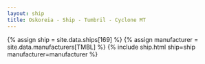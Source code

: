 ```yaml
---
layout: ship
title: Oskoreia - Ship - Tumbril - Cyclone MT
---
```

{% assign ship = site.data.ships[169] %}
{% assign manufacturer = site.data.manufacturers[TMBL] %}
{% include ship.html ship=ship manufacturer=manufacturer %}
